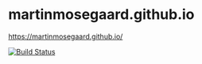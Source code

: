 # martinmosegaard.github.io

<https://martinmosegaard.github.io/>

[![Build Status](https://travis-ci.org/martinmosegaard/martinmosegaard.github.io.svg?branch=master)](https://travis-ci.org/martinmosegaard/martinmosegaard.github.io)

